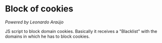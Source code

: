 # Block of cookies

*Powered by Leonardo Araújo*

JS script to block domain cookies.
Basically it receives a "Blacklist" with the domains in which
he has to block cookies.
